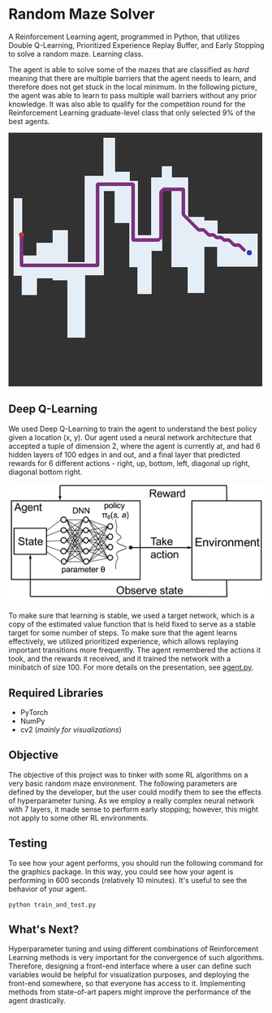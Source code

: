 # Random Maze Solver
A Reinforcement Learning agent, programmed in Python, that utilizes Double Q-Learning, 
Prioritized Experience Replay Buffer, and Early Stopping to solve a random maze. 
Learning class.

The agent is able to solve some of the mazes that are classified as *hard* meaning that there are multiple barriers that the agent needs to learn, and therefore does not get stuck in the local minimum. In the following picture, the agent was able to
learn to pass multiple wall barriers without any prior knowledge. It was also able to qualify for the competition round for the Reinforcement Learning graduate-level class that only selected 9% of the best agents.

![Agent Performance](https://github.com/robaltan/Random_Maze_Solver/blob/main/images/solved_maze.png)

## Deep Q-Learning

We used Deep Q-Learning to train the agent to understand the best policy given a location (x, y). Our agent used a neural network architecture that accepted a tuple of dimension 2, where the agent is currently at, and 
had 6 hidden layers of 100 edges in and out, and a final layer that predicted rewards for 6 different actions - right, up, bottom, left, diagonal up right, diagonal bottom right. 

![Deep Q-Learning](https://github.com/robaltan/Random_Maze_Solver/blob/main/images/deep_q_learning.png)

To make sure that learning is stable, we used a target network, which is a copy of the estimated value function that is held fixed to serve as a stable target for some number of steps. To make sure that the agent learns effectively, we utilized prioritized experience, which allows replaying important transitions more frequently. The agent remembered the actions it took, and the rewards it received, and it trained the network with a minibatch of size 100. For more details on the presentation, see [agent.py](https://github.com/robaltan/Random_Maze_Solver/blob/main/agent.py).


## Required Libraries
* PyTorch
* NumPy
* cv2 (*mainly for visualizations*)

## Objective

The objective of this project was to tinker with some RL algorithms on a very basic random maze environment. The following 
parameters are defined by the developer, but the user could modify them to see the effects of hyperparameter tuning. As 
we employ a really complex neural network with 7 layers, it made sense to perform early stopping; however, this might not
apply to some other RL environments. 

## Testing

To see how your agent performs, you should run the following command for the graphics package. In this way, you could see how your agent is performing in 600 seconds (relatively 10 minutes). It's useful to see the behavior of your agent.

```shell
python train_and_test.py
```

## What's Next?

Hyperparameter tuning and using different combinations of Reinforcement Learning methods is very important for the convergence of such algorithms. Therefore, designing a front-end interface where a user can define such variables would be helpful for visualization purposes, and deploying the front-end somewhere, so that everyone has access to it. Implementing methods from state-of-art papers might improve the performance of the agent drastically. 

